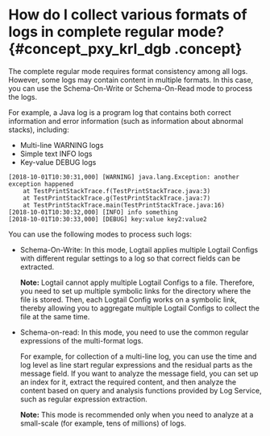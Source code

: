 # How do I collect various formats of logs in complete regular mode? {#concept_pxy_krl_dgb .concept}

The complete regular mode requires format consistency among all logs. However, some logs may contain content in multiple formats. In this case, you can use the Schema-On-Write or Schema-On-Read mode to process the logs.

For example, a Java log is a program log that contains both correct information and error information \(such as information about abnormal stacks\), including:

-   Multi-line WARNING logs
-   Simple text INFO logs
-   Key-value DEBUG logs

```
[2018-10-01T10:30:31,000] [WARNING] java.lang.Exception: another exception happened
    at TestPrintStackTrace.f(TestPrintStackTrace.java:3)
    at TestPrintStackTrace.g(TestPrintStackTrace.java:7)
    at TestPrintStackTrace.main(TestPrintStackTrace.java:16)
[2018-10-01T10:30:32,000] [INFO] info something
[2018-10-01T10:30:33,000] [DEBUG] key:value key2:value2
```

You can use the following modes to process such logs:

-   Schema-On-Write: In this mode, Logtail applies multiple Logtail Configs with different regular settings to a log so that correct fields can be extracted.

    **Note:** Logtail cannot apply multiple Logtail Configs to a file. Therefore, you need to set up multiple symbolic links for the directory where the file is stored. Then, each Logtail Config works on a symbolic link, thereby allowing you to aggregate multiple Logtail Configs to collect the file at the same time.

-   Schema-on-read: In this mode, you need to use the common regular expressions of the multi-format logs.

    For example, for collection of a multi-line log, you can use the time and log level as line start regular expressions and the residual parts as the message field. If you want to analyze the message field, you can set up an index for it, extract the required content, and then analyze the content based on query and analysis functions provided by Log Service, such as regular expression extraction.

    **Note:** This mode is recommended only when you need to analyze at a small-scale \(for example, tens of millions\) of logs.


